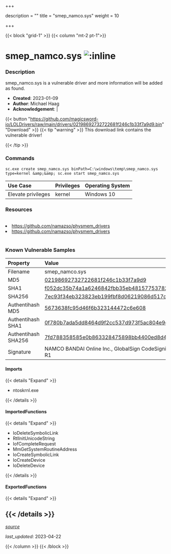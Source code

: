 +++

description = ""
title = "smep_namco.sys"
weight = 10

+++


{{< block "grid-1" >}}
{{< column "mt-2 pt-1">}}


# smep_namco.sys ![:inline](/images/twitter_verified.png) 


### Description

smep_namco.sys is a vulnerable driver and more information will be added as found.

- **Created**: 2023-01-09
- **Author**: Michael Haag
- **Acknowledgement**:  | [](https://twitter.com/)

{{< button "https://github.com/magicsword-io/LOLDrivers/raw/main/drivers/02198692732722681f246c1b33f7a9d9.bin" "Download" >}}
{{< tip "warning" >}}
This download link contains the vulnerable driver!

{{< /tip >}}

### Commands

```
sc.exe create smep_namco.sys binPath=C:\windows\temp\smep_namco.sys type=kernel &amp;&amp; sc.exe start smep_namco.sys
```

| Use Case | Privileges | Operating System | 
|:---- | ---- | ---- |
| Elevate privileges | kernel | Windows 10 |

### Resources
<br>
<li><a href=" https://github.com/namazso/physmem_drivers"> https://github.com/namazso/physmem_drivers</a></li>
<li><a href="https://github.com/namazso/physmem_drivers">https://github.com/namazso/physmem_drivers</a></li>
<br>

### Known Vulnerable Samples

| Property           | Value |
|:-------------------|:------|
| Filename           | smep_namco.sys |
| MD5                | [02198692732722681f246c1b33f7a9d9](https://www.virustotal.com/gui/file/02198692732722681f246c1b33f7a9d9) |
| SHA1               | [f052dc35b74a1a6246842fbb35eb481577537826](https://www.virustotal.com/gui/file/f052dc35b74a1a6246842fbb35eb481577537826) |
| SHA256             | [7ec93f34eb323823eb199fbf8d06219086d517d0e8f4b9e348d7afd41ec9fd5d](https://www.virustotal.com/gui/file/7ec93f34eb323823eb199fbf8d06219086d517d0e8f4b9e348d7afd41ec9fd5d) |
| Authentihash MD5   | [5673638fc95d46f6b323144472c6e608](https://www.virustotal.com/gui/search/authentihash%253A5673638fc95d46f6b323144472c6e608) |
| Authentihash SHA1  | [0f780b7ada5dd8464d9f2cc537d973f5ac804e9c](https://www.virustotal.com/gui/search/authentihash%253A0f780b7ada5dd8464d9f2cc537d973f5ac804e9c) |
| Authentihash SHA256| [7fd788358585e0b863328475898bb4400ed8d478466d1b7f5cc0252671456cc8](https://www.virustotal.com/gui/search/authentihash%253A7fd788358585e0b863328475898bb4400ed8d478466d1b7f5cc0252671456cc8) |
| Signature         | NAMCO BANDAI Online Inc., GlobalSign CodeSigning CA - G2, GlobalSign Root CA - R1   |


#### Imports
{{< details "Expand" >}}
* ntoskrnl.exe

{{< /details >}}
#### ImportedFunctions
{{< details "Expand" >}}
* IoDeleteSymbolicLink
* RtlInitUnicodeString
* IofCompleteRequest
* MmGetSystemRoutineAddress
* IoCreateSymbolicLink
* IoCreateDevice
* IoDeleteDevice

{{< /details >}}
#### ExportedFunctions
{{< details "Expand" >}}

{{< /details >}}
-----



[*source*](https://github.com/magicsword-io/LOLDrivers/tree/main/yaml/smep_namco.yaml)

*last_updated:* 2023-04-22








{{< /column >}}
{{< /block >}}
